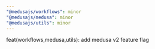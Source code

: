 ```yaml
---
"@medusajs/workflows": minor
"@medusajs/medusa": minor
"@medusajs/utils": minor
---
```


feat(workflows,medusa,utils): add medusa v2 feature flag
